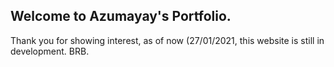 ## Welcome to Azumayay's Portfolio.

Thank you for showing interest, as of now (27/01/2021, this website is still in development. BRB.


